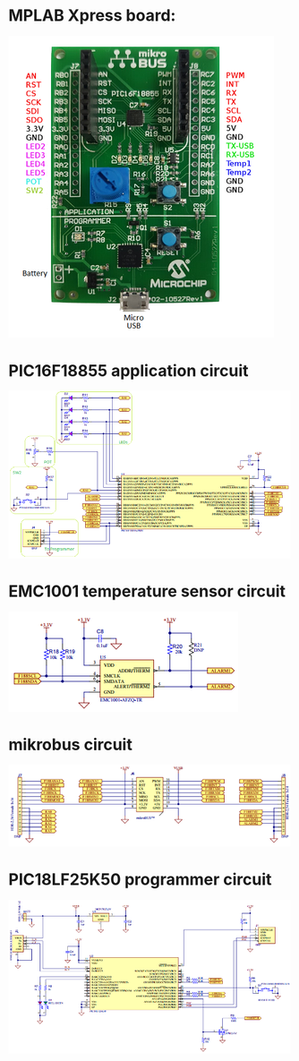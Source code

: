 
# MPLAB Xpress board:
![MPLAB Xpress board](images/mplabxpress.png)<br>
# PIC16F18855 application circuit
![PIC16F18855 application](images/application.png)<br>
# EMC1001 temperature sensor circuit
![EMC1001](images/EMC1001.png)<br>
# mikrobus circuit
![mikrobus](images/mikrobus.png)<br>
# PIC18LF25K50 programmer circuit
![PIC18LF25K50 programmer](images/programmer.png)<br>
